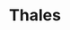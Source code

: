 ---
layout: partner
title: Thales
spiel:
contact: 
tel: 
email:
website: www.thalesgroup.com/en
link: https://www.thalesgroup.com/en
logo: thales_small.png
---
